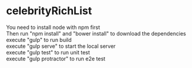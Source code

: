 # celebrityRichList

You need to install node with npm first   
Then run "npm install" and "bower install" to download the dependencies   
execute "gulp" to run build   
execute "gulp serve" to start the local server   
execute "gulp test" to run unit test   
execute "gulp protractor" to run e2e test   
